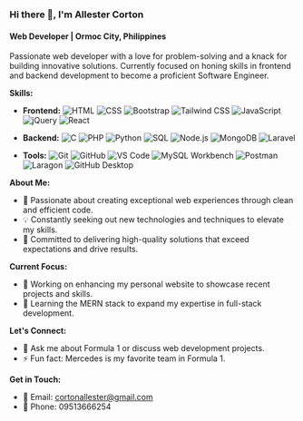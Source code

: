 ### Hi there 👋, I'm Allester Corton

#### Web Developer | Ormoc City, Philippines
Passionate web developer with a love for problem-solving and a knack for building innovative solutions. Currently focused on honing skills in frontend and backend development to become a proficient Software Engineer.

**Skills:**
- **Frontend:** 
  ![HTML](https://img.shields.io/badge/HTML-5-orange?style=flat-square&logo=html5)
  ![CSS](https://img.shields.io/badge/CSS-3-blue?style=flat-square&logo=css3)
  ![Bootstrap](https://img.shields.io/badge/Bootstrap-5-purple?style=flat-square&logo=bootstrap)
  ![Tailwind CSS](https://img.shields.io/badge/Tailwind_CSS-2-green?style=flat-square&logo=tailwind-css)
  ![JavaScript](https://img.shields.io/badge/JavaScript-ES6-yellow?style=flat-square&logo=javascript)
  ![jQuery](https://img.shields.io/badge/jQuery-3-blue?style=flat-square&logo=jquery)
  ![React](https://img.shields.io/badge/React-17-blue?style=flat-square&logo=react)
  
- **Backend:** 
  ![C](https://img.shields.io/badge/C-11-blue?style=flat-square&logo=c)
  ![PHP](https://img.shields.io/badge/PHP-8.0-blue?style=flat-square&logo=php)
  ![Python](https://img.shields.io/badge/Python-3.9-blue?style=flat-square&logo=python)
  ![SQL](https://img.shields.io/badge/SQL-MySQL-blue?style=flat-square&logo=mysql)
  ![Node.js](https://img.shields.io/badge/Node.js-14-green?style=flat-square&logo=node.js)
  ![MongoDB](https://img.shields.io/badge/MongoDB-4.4-green?style=flat-square&logo=mongodb)
  ![Laravel](https://img.shields.io/badge/Laravel-10-red?style=flat-square&logo=laravel)
  
- **Tools:** 
  ![Git](https://img.shields.io/badge/Git-2-black?style=flat-square&logo=git)
  ![GitHub](https://img.shields.io/badge/GitHub-2.0-black?style=flat-square&logo=github)
  ![VS Code](https://img.shields.io/badge/VS_Code-1-blue?style=flat-square&logo=visual-studio-code)
  ![MySQL Workbench](https://img.shields.io/badge/MySQL_Workbench-8-blue?style=flat-square&logo=mysql)
  ![Postman](https://img.shields.io/badge/Postman-8-orange?style=flat-square&logo=postman)
  ![Laragon](https://img.shields.io/badge/Laragon-4.0.16-orange?style=flat-square&logo=laragon)
  ![GitHub Desktop](https://img.shields.io/badge/GitHub_Desktop-2.8.4-black?style=flat-square&logo=github)


**About Me:**
- 🚀 Passionate about creating exceptional web experiences through clean and efficient code.
- 💡 Constantly seeking out new technologies and techniques to elevate my skills.
- 🌟 Committed to delivering high-quality solutions that exceed expectations and drive results.

**Current Focus:**
- 🔭 Working on enhancing my personal website to showcase recent projects and skills.
- 🌱 Learning the MERN stack to expand my expertise in full-stack development.

**Let's Connect:**
- 💬 Ask me about Formula 1 or discuss web development projects.
- ⚡ Fun fact: Mercedes is my favorite team in Formula 1.

**Get in Touch:**
- 📧 Email: cortonallester@gmail.com
- 📱 Phone: 09513666254
